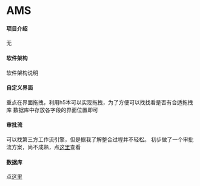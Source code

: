 # AMS

#### 项目介绍
无

#### 软件架构
软件架构说明


#### 自定义界面
重点在界面拖拽，利用h5本可以实现拖拽，为了方便可以找找看是否有合适拖拽库
数据库中存放各字段的界面位置即可

#### 审批流
可以找第三方工作流引擎，但是据我了解整合过程并不轻松。
初步做了一个审批流方案，尚不成熟，点[这里](审批流.md)查看


#### 数据库
点[这里](库结构.rar)

